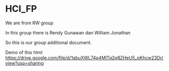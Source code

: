 # HCI_FP
We are from RW group

In this group there is Rendy Gunawan dan William Jonathan

So this is our group additional document.

Demo of this html
https://drive.google.com/file/d/1abuXWL74p4MITq2q8ZHeU5_pKhcw23Dr/view?usp=sharing
